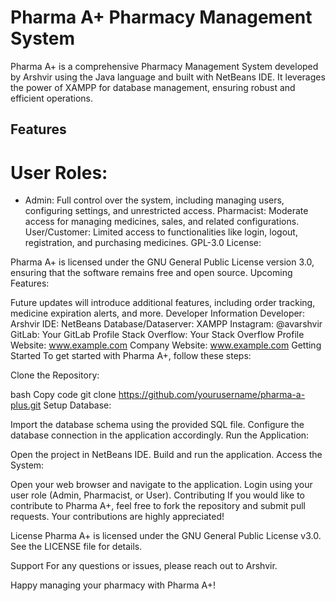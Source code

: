 # Pharma A+  Pharmacy Management System

Pharma A+ is a comprehensive Pharmacy Management System developed by Arshvir using the Java language and built with NetBeans IDE. It leverages the power of XAMPP for database management, ensuring robust and efficient operations.

## Features
# User Roles:

* Admin: Full control over the system, including managing users, configuring settings, and unrestricted access.
Pharmacist: Moderate access for managing medicines, sales, and related configurations.
User/Customer: Limited access to functionalities like login, logout, registration, and purchasing medicines.
GPL-3.0 License:

Pharma A+ is licensed under the GNU General Public License version 3.0, ensuring that the software remains free and open source.
Upcoming Features:

Future updates will introduce additional features, including order tracking, medicine expiration alerts, and more.
Developer Information
Developer: Arshvir
IDE: NetBeans
Database/Dataserver: XAMPP
Instagram: @avarshvir
GitLab: Your GitLab Profile
Stack Overflow: Your Stack Overflow Profile
Website: www.example.com
Company Website: www.example.com
Getting Started
To get started with Pharma A+, follow these steps:

Clone the Repository:

bash
Copy code
git clone https://github.com/yourusername/pharma-a-plus.git
Setup Database:

Import the database schema using the provided SQL file.
Configure the database connection in the application accordingly.
Run the Application:

Open the project in NetBeans IDE.
Build and run the application.
Access the System:

Open your web browser and navigate to the application.
Login using your user role (Admin, Pharmacist, or User).
Contributing
If you would like to contribute to Pharma A+, feel free to fork the repository and submit pull requests. Your contributions are highly appreciated!

License
Pharma A+ is licensed under the GNU General Public License v3.0. See the LICENSE file for details.

Support
For any questions or issues, please reach out to Arshvir.

Happy managing your pharmacy with Pharma A+!